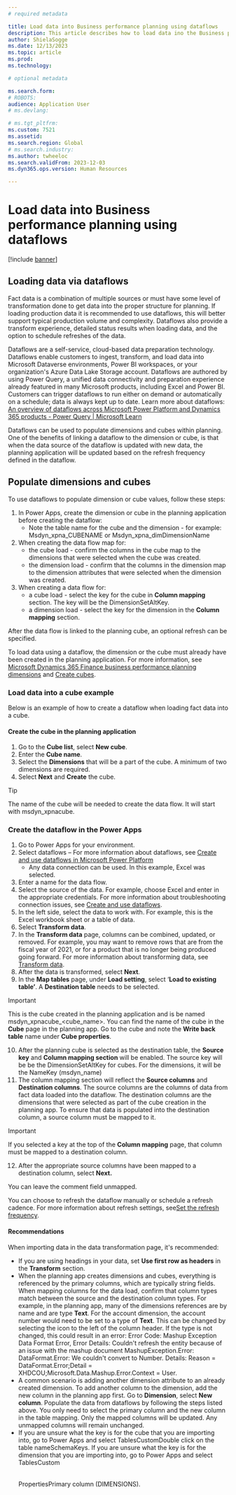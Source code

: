 ```yaml
---
# required metadata

title: Load data into Business performance planning using dataflows
description: This article describes how to load data ino the Business performance planning application.
author: ShielaSogge
ms.date: 12/13/2023
ms.topic: article
ms.prod: 
ms.technology: 

# optional metadata

ms.search.form: 
# ROBOTS: 
audience: Application User
# ms.devlang: 

# ms.tgt_pltfrm: 
ms.custom: 7521
ms.assetid: 
ms.search.region: Global
# ms.search.industry: 
ms.author: twheeloc
ms.search.validFrom: 2023-12-03
ms.dyn365.ops.version: Human Resources

---
```

# Load data into Business performance planning using dataflows

[!include [banner](../includes/banner.md)]

## Loading data via dataflows
Fact data is a combination of multiple sources or must have some level of transformation done to get data into the proper structure for planning. If loading production data it is recommended to use dataflows, this will better support typical production volume and complexity. Dataflows also provide a transform experience, detailed status results when loading data, and the option to schedule refreshes of the data.

Dataflows are a self-service, cloud-based data preparation technology. Dataflows enable customers to ingest, transform, and load data into Microsoft Dataverse environments, Power BI workspaces, or your organization's Azure Data Lake Storage account. Dataflows are authored by using Power Query, a unified data connectivity and preparation experience already featured in many Microsoft products, including Excel and Power BI. Customers can trigger dataflows to run either on demand or automatically on a schedule; data is always kept up to date. Learn more about dataflows: [An overview of dataflows across Microsoft Power Platform and Dynamics 365 products - Power Query | Microsoft Learn](https://learn.microsoft.com/en-us/power-query/dataflows/overview-dataflows-across-power-platform-dynamics-365)

Dataflows can be used to populate dimensions and cubes within planning. One of the benefits of linking a dataflow to the dimension or cube, is that when the data source of the dataflow is updated with new data, the planning application will be updated based on the refresh frequency defined in the dataflow.

## Populate dimensions and cubes

To use dataflows to populate dimension or cube values, follow these steps:

1. In Power Apps, create the dimension or cube in the planning application before creating the dataflow:
     - Note the table name for the cube and the dimension - for example: Msdyn\_xpna\_CUBENAME or Msdyn\_xpna\_dimDimensionName
2.  When creating the data flow map for:
     - the cube load - confirm the columns in the cube map to the dimensions that were selected when the cube was created.
     - the dimension load - confirm that the columns in the dimension map to the dimension attributes that were selected when the dimension was created.
3.  When creating a data flow for:
     - a cube load -  select the key for the cube in **Column mapping** section. The key will be the DimensionSetAltKey.
     - a dimension load - select the key for the dimension in the **Column mapping** section.
    
After the data flow is linked to the planning cube, an optional refresh can be specified.

To load data using a dataflow, the dimension or the cube must already have been created in the planning application. For more information, see [Microsoft Dynamics 365 Finance business performance planning dimensions](dimensions.md) and [Create cubes](create-cubes.md).


### Load data into a cube example

Below is an example of how to create a dataflow when loading fact data into a cube. 

#### Create the cube in the planning application

1.  Go to the **Cube list**, select **New cube**.
2.  Enter the **Cube name**.
3.  Select the **Dimensions** that will be a part of the cube. A minimum of two dimensions are required.
4.  Select **Next** and **Create** the cube.

>[!Tip]
>The name of the cube will be needed to create the data flow. It will start with msdyn\_xpnacube. 

### Create the dataflow in the Power Apps 

1.  Go to Power Apps for your environment.
2.  Select dataflows – For more information about dataflows, see [Create and use dataflows in Microsoft Power Platform](/power-query/dataflows/create-use)
    - Any data connection can be used. In this example, Excel was selected.
3.  Enter a name for the data flow.
4.  Select the source of the data. For example, choose Excel and enter in the appropriate credentials. For more information about troubleshooting connection issues, see [Create and use dataflows](/power-apps/maker/data-platform/create-and-use-dataflows.md#troubleshooting-data-connections).
5.  In the left side, select the data to work with. For example, this is the Excel workbook sheet or a table of data.
6.  Select **Transform data**.
7.  In the **Transform data** page, columns can be combined, updated, or removed. For example, you may want to remove rows that are from the fiscal year of 2021, or for a product that is no longer being produced going forward. For more information about transforming data, see [Transform data](/power-apps/maker/data-platform/create-and-use-dataflows.md#use-the-dataflow-editor-to-shape-or-transform-data).
8.  After the data is transformed, select **Next**.
9.  In the **Map tables** page, under **Load setting**, select ‘**Load to existing table’**. A **Destination table** needs to be selected.

>[!Important]
>This is the cube created in the planning application and is be named msdyn\_xpnacube\_<cube\_name>. You can find the name of the cube in the **Cube** page in the planning app.
>Go to the cube and note the **Write back table** name under **Cube properties**.

10. After the planning cube is selected as the destination table, the **Source key** and **Column mapping section** will be enabled. The source key will be be the DimensionSetAltKey for cubes. For the dimensions, it will be the NameKey (msdyn\_name)
11. The column mapping section will reflect the **Source columns** and **Destination columns**. The source columns are the columns of data from fact data loaded into the dataflow. The destination columns are the dimensions that were selected as part of the cube creation in the planning app. To ensure that data is populated into the destination column, a source column must be mapped to it.

>[!Important]
>If you selected a key at the top of the **Column mapping** page, that column must be mapped to a destination column.

12. After the appropriate source columns have been mapped to a destination column, select **Next.**

You can leave the comment field unmapped.

You can choose to refresh the dataflow manually or schedule a refresh cadence. For more information about refresh settings, see[Set the refresh frequency](/power-apps/maker/data-platform/create-and-use-dataflows.md#set-the-refresh-frequency).


#### Recommendations

When importing data in the data transformation page, it's recommended: 
 - If you are using headings in your data, set **Use first row as headers** in the **Transform** section.
 - When the planning app creates dimensions and cubes, everything is referenced by the primary columns, which are typically string fields. When mapping columns for the data load, confirm that column types match between the source and the destination column types. For example, in the planning app, many of the dimensions references are by name and are type **Text**. For the account dimension, the account number would need to be set to a type of **Text**. This can be changed by selecting the icon to the left of the column header. If the type is not changed, this could result in an error: Error Code: Mashup Exception Data Format Error, Error Details: Couldn't refresh the entity because of an issue with the mashup document MashupException.Error: DataFormat.Error: We couldn't convert to Number. Details: Reason = DataFormat.Error;Detail = XHDCOU;Microsoft.Data.Mashup.Error.Context = User.
 - A common scenario is adding another dimension attribute to an already created dimension. To add another column to the dimension, add the new column in the planning app first. Go to **Dimension**, select **New column**. Populate the data from dataflows by following the steps listed above. You only need to select the primary column and the new column in the table mapping. Only the mapped columns will be updated. Any unmapped columns will remain unchanged.
 - If you are unsure what the key is for the cube that you are importing into, go to Power Apps and select TablesCustom<Table name>Double click on the table nameSchemaKeys. If you are unsure what the key is for the dimension that you are importing into, go to Power Apps and select TablesCustom<Table name>PropertiesPrimary column (DIMENSIONS).
